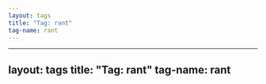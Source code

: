 ```yaml
---
layout: tags
title: "Tag: rant"
tag-name: rant
---
```

---
layout: tags
title: "Tag: rant"
tag-name: rant
---
